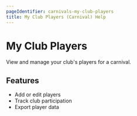 ```yaml
---
pageIdentifier: carnivals-my-club-players
title: My Club Players (Carnival) Help
---
```


# My Club Players

View and manage your club's players for a carnival.

## Features
- Add or edit players
- Track club participation
- Export player data

